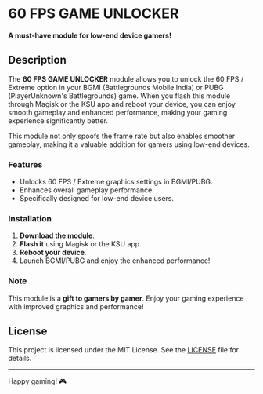 # 60 FPS GAME UNLOCKER

**A must-have module for low-end device gamers!** 

## Description

The **60 FPS GAME UNLOCKER** module allows you to unlock the 60 FPS / Extreme option in your BGMI (Battlegrounds Mobile India) or PUBG (PlayerUnknown's Battlegrounds) game. When you flash this module through Magisk or the KSU app and reboot your device, you can enjoy smooth gameplay and enhanced performance, making your gaming experience significantly better.

This module not only spoofs the frame rate but also enables smoother gameplay, making it a valuable addition for gamers using low-end devices.

### Features

- Unlocks 60 FPS / Extreme graphics settings in BGMI/PUBG.
- Enhances overall gameplay performance.
- Specifically designed for low-end device users.

### Installation

1. **Download the module**.
2. **Flash it** using Magisk or the KSU app.
3. **Reboot your device**.
4. Launch BGMI/PUBG and enjoy the enhanced performance!

### Note

This module is a **gift to gamers by gamer**. Enjoy your gaming experience with improved graphics and performance!

## License

This project is licensed under the MIT License. See the [LICENSE](LICENSE) file for details.

---

Happy gaming! 🎮
